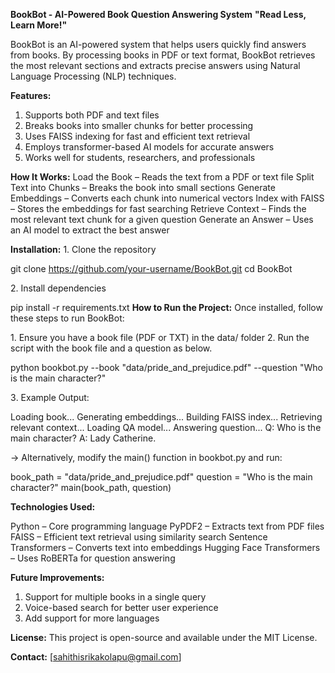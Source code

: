 **BookBot - AI-Powered Book Question Answering System**
**"Read Less, Learn More!"**

BookBot is an AI-powered system that helps users quickly find answers from books. By processing books in PDF or text format, BookBot retrieves the most relevant sections and extracts precise answers using Natural Language Processing (NLP) techniques.

**Features:**
1. Supports both PDF and text files
2. Breaks books into smaller chunks for better processing
3. Uses FAISS indexing for fast and efficient text retrieval
4. Employs transformer-based AI models for accurate answers
5. Works well for students, researchers, and professionals

**How It Works:**
Load the Book – Reads the text from a PDF or text file
Split Text into Chunks – Breaks the book into small sections
Generate Embeddings – Converts each chunk into numerical vectors
Index with FAISS – Stores the embeddings for fast searching
Retrieve Context – Finds the most relevant text chunk for a given question
Generate an Answer – Uses an AI model to extract the best answer
  
**Installation:**
1️. Clone the repository

git clone https://github.com/your-username/BookBot.git
cd BookBot

2️. Install dependencies

pip install -r requirements.txt
**How to Run the Project:**
Once installed, follow these steps to run BookBot:

1️. Ensure you have a book file (PDF or TXT) in the data/ folder
2️. Run the script with the book file and a question as below.

python bookbot.py --book "data/pride_and_prejudice.pdf" --question "Who is the main character?"

3️. Example Output:

Loading book...
Generating embeddings...
Building FAISS index...
Retrieving relevant context...
Loading QA model...
Answering question...
Q: Who is the main character?
A: Lady Catherine.

-> Alternatively, modify the main() function in bookbot.py and run:

book_path = "data/pride_and_prejudice.pdf"
question = "Who is the main character?"
main(book_path, question)

**Technologies Used:**

Python – Core programming language
PyPDF2 – Extracts text from PDF files
FAISS – Efficient text retrieval using similarity search
Sentence Transformers – Converts text into embeddings
Hugging Face Transformers – Uses RoBERTa for question answering

**Future Improvements:**
1. Support for multiple books in a single query
2. Voice-based search for better user experience
3. Add support for more languages

**License:**
This project is open-source and available under the MIT License.


**Contact:**
[sahithisrikakolapu@gmail.com]
